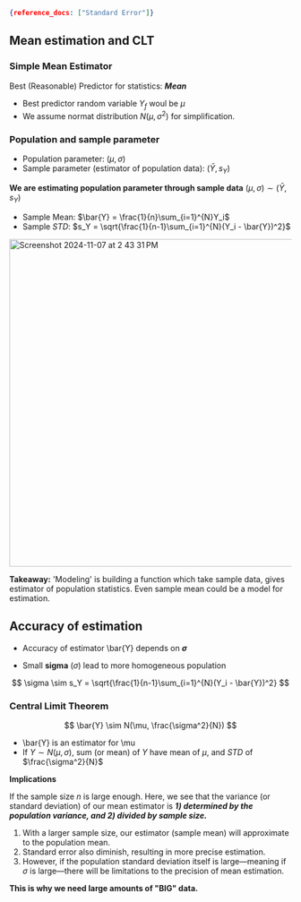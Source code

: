 ~~~JSON
{reference_docs: ["Standard Error"]}
~~~

## Mean estimation and CLT

### Simple Mean Estimator

Best (Reasonable) Predictor for statistics: ***Mean***

* Best predictor random variable $Y_f$ woul be $\mu$
* We assume normat distribution $N(\mu, \sigma^2)$ for simplification.

### Population and sample parameter

* Population parameter: ($\mu, \sigma$)
* Sample parameter (estimator of population data):  ($\bar{Y}, s_Y$)

**We are estimating population parameter through sample data** $(\mu, \sigma) \sim (\bar{Y}, s_Y)$

* Sample Mean: $\bar{Y} = \frac{1}{n}\sum_{i=1}^{N}Y_i$
* Sample $STD$: $s_Y = \sqrt{\frac{1}{n-1}\sum_{i=1}^{N}(Y_i - \bar{Y})^2}$

<img width="585" alt="Screenshot 2024-11-07 at 2 43 31 PM" src="https://github.com/user-attachments/assets/be4dc335-990a-4d56-b239-89c898b4081d">

**Takeaway:** 'Modeling' is building a function which take sample data, gives estimator of population statistics. Even sample mean could be a model for estimation. 

## Accuracy of estimation

* Accuracy of estimator \bar{Y} depends on **$\sigma$**

- Small **sigma** ($\sigma$) lead to more homogeneous population

$$
\sigma \sim s_Y = \sqrt{\frac{1}{n-1}\sum_{i=1}^{N}(Y_i - \bar{Y})^2}
$$

### Central Limit Theorem

$$
\bar{Y} \sim N(\mu, \frac{\sigma^2}{N})
$$

* \bar{Y} is an estimator for \mu
* If $Y \sim N(\mu, \sigma)$, sum (or mean) of $Y$ have mean of $\mu$, and $STD$ of $\frac{\sigma^2}{N}$

**Implications**

If the sample size $n$ is large enough. Here, we see that the variance (or standard deviation) of our mean estimator is ***1) determined by the population variance, and 2) divided by sample size.*** 

1. With a larger sample size, our estimator (sample mean) will approximate to the population mean.
2. Standard error also diminish, resulting in more precise estimation.
3. However, if the population standard deviation itself is large—meaning if $\sigma$ is large—there will be limitations to the precision of mean estimation. 

 **This is why we need large amounts of "BIG" data.**
